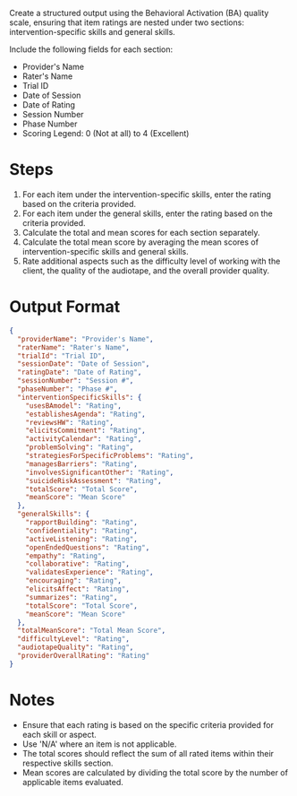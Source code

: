Create a structured output using the Behavioral Activation (BA) quality scale, ensuring that item ratings are nested under two sections: intervention-specific skills and general skills.

Include the following fields for each section:
- Provider's Name
- Rater's Name
- Trial ID
- Date of Session
- Date of Rating
- Session Number
- Phase Number
- Scoring Legend: 0 (Not at all) to 4 (Excellent)

# Steps

1. For each item under the intervention-specific skills, enter the rating based on the criteria provided.
2. For each item under the general skills, enter the rating based on the criteria provided.
3. Calculate the total and mean scores for each section separately.
4. Calculate the total mean score by averaging the mean scores of intervention-specific skills and general skills.
5. Rate additional aspects such as the difficulty level of working with the client, the quality of the audiotape, and the overall provider quality.

# Output Format

```json
{
  "providerName": "Provider's Name",
  "raterName": "Rater's Name",
  "trialId": "Trial ID",
  "sessionDate": "Date of Session",
  "ratingDate": "Date of Rating",
  "sessionNumber": "Session #",
  "phaseNumber": "Phase #",
  "interventionSpecificSkills": {
    "usesBAmodel": "Rating",
    "establishesAgenda": "Rating",
    "reviewsHW": "Rating",
    "elicitsCommitment": "Rating",
    "activityCalendar": "Rating",
    "problemSolving": "Rating",
    "strategiesForSpecificProblems": "Rating",
    "managesBarriers": "Rating",
    "involvesSignificantOther": "Rating",
    "suicideRiskAssessment": "Rating",
    "totalScore": "Total Score",
    "meanScore": "Mean Score"
  },
  "generalSkills": {
    "rapportBuilding": "Rating",
    "confidentiality": "Rating",
    "activeListening": "Rating",
    "openEndedQuestions": "Rating",
    "empathy": "Rating",
    "collaborative": "Rating",
    "validatesExperience": "Rating",
    "encouraging": "Rating",
    "elicitsAffect": "Rating",
    "summarizes": "Rating",
    "totalScore": "Total Score",
    "meanScore": "Mean Score"
  },
  "totalMeanScore": "Total Mean Score",
  "difficultyLevel": "Rating",
  "audiotapeQuality": "Rating",
  "providerOverallRating": "Rating"
}
```

# Notes

- Ensure that each rating is based on the specific criteria provided for each skill or aspect.
- Use 'N/A' where an item is not applicable.
- The total scores should reflect the sum of all rated items within their respective skills section.
- Mean scores are calculated by dividing the total score by the number of applicable items evaluated. 